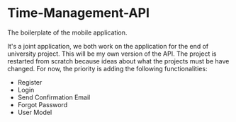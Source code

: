# Time-Management-API
The boilerplate of the mobile application. 

It's a joint application, we both work on the application for the end of university project. This will be my own version of the API.
The project is restarted from scratch because ideas about what the projects must be have changed. For now, the priority is adding the following functionalities:

- Register
- Login
- Send Confirmation Email
- Forgot Password
- User Model
